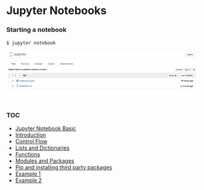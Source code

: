 # Jupyter Notebooks

### Starting a notebook


```bash
$ jupyter notebook
```

![](../static/img/notebook-server.png)


### TOC

- [Jupyter Notebook Basic](./jupyter-notebook-basics.ipynb)
- [Introduction](./introduction.ipynb)
- [Control Flow](./control-flow.ipynb)
- [Lists and Dictionaries](./lists-and-dictionaries.ipynb)
- [Functions](./functions.ipynb)
- [Modules and Packages](./importing-modules.ipynb)
- [Pip and installing third party packages](./importing-modules.ipynb)
- [Example 1](./XKCD-Generator.ipynb)
- [Example 2](./EIA-coal-production.ipynb)
